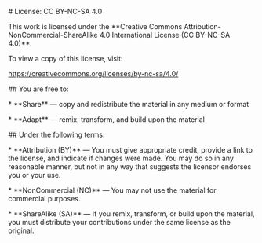 \# License: CC BY-NC-SA 4.0



This work is licensed under the \*\*Creative Commons Attribution-NonCommercial-ShareAlike 4.0 International License (CC BY-NC-SA 4.0)\*\*.



To view a copy of this license, visit:

https://creativecommons.org/licenses/by-nc-sa/4.0/



\## You are free to:



\* \*\*Share\*\* — copy and redistribute the material in any medium or format

\* \*\*Adapt\*\* — remix, transform, and build upon the material



\## Under the following terms:



\* \*\*Attribution (BY)\*\* — You must give appropriate credit, provide a link to the license, and indicate if changes were made. You may do so in any reasonable manner, but not in any way that suggests the licensor endorses you or your use.

\* \*\*NonCommercial (NC)\*\* — You may not use the material for commercial purposes.

\* \*\*ShareAlike (SA)\*\* — If you remix, transform, or build upon the material, you must distribute your contributions under the same license as the original.


